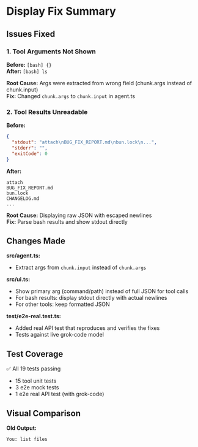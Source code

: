 # Display Fix Summary

## Issues Fixed

### 1. Tool Arguments Not Shown
**Before:** `[bash] {}`  
**After:** `[bash] ls`

**Root Cause:** Args were extracted from wrong field (chunk.args instead of chunk.input)  
**Fix:** Changed `chunk.args` to `chunk.input` in agent.ts

### 2. Tool Results Unreadable
**Before:**
```json
{
  "stdout": "attach\nBUG_FIX_REPORT.md\nbun.lock\n...",
  "stderr": "",
  "exitCode": 0
}
```

**After:**
```
attach
BUG_FIX_REPORT.md
bun.lock
CHANGELOG.md
...
```

**Root Cause:** Displaying raw JSON with escaped newlines  
**Fix:** Parse bash results and show stdout directly

## Changes Made

**src/agent.ts:**
- Extract args from `chunk.input` instead of `chunk.args`

**src/ui.ts:**
- Show primary arg (command/path) instead of full JSON for tool calls
- For bash results: display stdout directly with actual newlines
- For other tools: keep formatted JSON

**test/e2e-real.test.ts:**
- Added real API test that reproduces and verifies the fixes
- Tests against live grok-code model

## Test Coverage

✅ All 19 tests passing
- 15 tool unit tests
- 3 e2e mock tests
- 1 e2e real API test (with grok-code)

## Visual Comparison

**Old Output:**
```
You: list files
